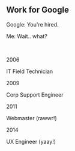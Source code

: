 ## Work for Google

Google: You're hired. <!-- .element: class="fragment muted" -->

Me: Wait.. what? <!-- .element: class="fragment muted" -->

<br>
<div class="flex four-column">
  <div class="fragment">
    <p>2006</p>
    <p>IT Field Technician</p>
  </div>
  <div class="fragment">
    <p>2009</p>
    <p>Corp Support Engineer</p>
  </div>
  <div class="fragment">
    <p>2011</p>
    <p>Webmaster (rawwr!)</p>
  </div>
  <div class="fragment">
    <p>2014</p>
    <p>UX Engineer (yaay!)</p>
  </div>
</div>